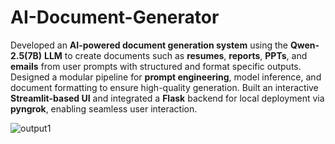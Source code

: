 # AI-Document-Generator

Developed an **AI-powered document generation system** using the **Qwen-2.5(7B)** **LLM** to create 
documents such as **resumes**, **reports**, **PPTs**, and **emails** from user prompts with structured and format
specific outputs. Designed a modular pipeline for **prompt engineering**, model inference, and document 
formatting to ensure high-quality generation. Built an interactive **Streamlit-based UI** and integrated a 
**Flask** backend for local deployment via **pyngrok**, enabling seamless user interaction.


![output1](https://github.com/user-attachments/assets/fa2bbeac-8382-4ceb-9dbd-7dfcb2f5d81f)
